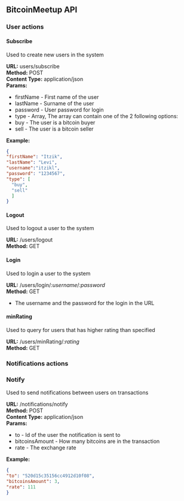 ## BitcoinMeetup API ##

### User actions ####

#### Subscribe ####

Used to create new users in the system

**URL:** users/subscribe <br />
**Method:** POST <br />
**Content Type:** application/json <br />
**Params:** <br />
* firstName - First name of the user
* lastName - Surname of the user
* password - User password for login
* type - Array, The array can contain one of the 2 following options:
 * buy - The user is a bitcoin buyer
 * sell - The user is a bitcoin seller

**Example:** <br />
```json
{ 
"firstName": "Itzik", 
"lastName": "Levi", 
"username":"itzikl", 
"password": "1234567", 
"type": [ 
  "buy", 
  "sell"
  ] 
}
```

#### Logout ####

Used to logout a user to the system

**URL:** /users/logout <br />
**Method:** GET

#### Login ####

Used to login a user to the system

**URL:** /users/login/<em>:username</em>/<em>:password</em> <br />
**Method:** GET

* The username and the password for the login in the URL

#### minRating ####

Used to query for users that has higher rating than specified

**URL:** /users/minRating/<em>\:rating</em> <br />
**Method:** GET

### Notifications actions ###

### Notify ###

Used to send notifications between users on transactions

**URL:** /notifications/notify <br />
**Method:** POST <br />
**Content Type:** application/json <br />
**Params:** <br />
* to - Id of the user the notification is sent to
* bitcoinsAmount - How many bitcoins are in the transaction
* rate - The exchange rate

**Example:** <br />
```json
{ 
"to": "520d15c35156cc4912d10f08", 
"bitcoinsAmount": 3, 
"rate": 111 
}
```
